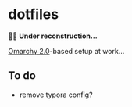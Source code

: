 # dotfiles

:factory_worker: **Under reconstruction...**

[Omarchy 2.0](https://omarchy.org/)-based setup at work...

## To do

- remove typora config?